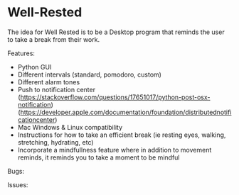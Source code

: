 # Well-Rested

The idea for Well Rested is to be a Desktop program that reminds the user to take a break from their work. 

Features: 
- Python GUI
- Different intervals (standard, pomodoro, custom)
- Different alarm tones
- Push to notification center (https://stackoverflow.com/questions/17651017/python-post-osx-notification) (https://developer.apple.com/documentation/foundation/distributednotificationcenter)
- Mac Windows & Linux compatibility
- Instructions for how to take an efficient break (ie resting eyes, walking, stretching, hydrating, etc)
- Incorporate a mindfullness feature where in addition to movement reminds, it reminds you to take a moment to be mindful 

Bugs:

Issues:
